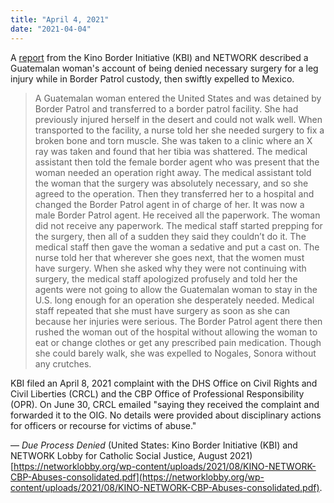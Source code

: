 ```yaml
---
title: "April 4, 2021"
date: "2021-04-04"
---
```


A [report](https://networklobby.org/wp-content/uploads/2021/08/KINO-NETWORK-CBP-Abuses-consolidated.pdf) from the Kino Border Initiative (KBI) and NETWORK described a Guatemalan woman's account of being denied necessary surgery for a leg injury while in Border Patrol custody, then swiftly expelled to Mexico.

> A Guatemalan woman entered the United States and was detained by Border Patrol and transferred to a border patrol facility. She had previously injured herself in the desert and could not walk well. When transported to the facility, a nurse told her she needed surgery to fix a broken bone and torn muscle. She was taken to a clinic where an X ray was taken and found that her tibia was shattered. The medical assistant then told the female border agent who was present that the woman needed an operation right away. The medical assistant told the woman that the surgery was absolutely necessary, and so she agreed to the operation. Then they transferred her to a hospital and changed the Border Patrol agent in of charge of her. It was now a male Border Patrol agent. He received all the paperwork. The woman did not receive any paperwork. The medical staff started prepping for the surgery, then all of a sudden they said they couldn’t do it. The medical staff then gave the woman a sedative and put a cast on. The nurse told her that wherever she goes next, that the women must have surgery. When she asked why they were not continuing with surgery, the medical staff apologized profusely and told her the agents were not going to allow the Guatemalan woman to stay in the U.S. long enough for an operation she desperately needed. Medical staff repeated that she must have surgery as soon as she can because her injuries were serious. The Border Patrol agent there then rushed the woman out of the hospital without allowing the woman to eat or change clothes or get any prescribed pain medication. Though she could barely walk, she was expelled to Nogales, Sonora without any crutches.

KBI filed an April 8, 2021 complaint with the DHS Office on Civil Rights and Civil Liberties (CRCL) and the CBP Office of Professional Responsibility (OPR). On June 30, CRCL emailed "saying they received the complaint and forwarded it to the OIG. No details were provided about disciplinary actions for officers or recourse for victims of abuse."

— _Due Process Denied_ (United States: Kino Border Initiative (KBI) and NETWORK Lobby for Catholic Social Justice, August 2021) [https://networklobby.org/wp-content/uploads/2021/08/KINO-NETWORK-CBP-Abuses-consolidated.pdf](https://networklobby.org/wp-content/uploads/2021/08/KINO-NETWORK-CBP-Abuses-consolidated.pdf).
